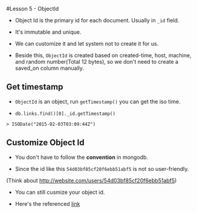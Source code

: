 #Lesson 5 - ObjectId

- Object Id is the primary id for each document. Usually in `_id` field.

- It's immutable and unique.

- We can customize it and let system not to create it for us.

- Beside this, `ObjectId` is created based on created-time, host, machine, and random number(Total 12 bytes), so we don't need to create a saved_on column manually.

## Get timestamp

- `ObjectId` is an object, run `getTimestamp()` you can get the iso time.

- `db.links.find()[0]._id.getTimestamp()`

```
> ISODate("2015-02-03T03:09:44Z")
```

## Customize Object Id

- You don't have to follow the **convention** in mongodb.

- Since the id like this `54d03bf85cf20f6ebb51abf5` is not so user-friendly.

(Think about http://website.com/users/54d03bf85cf20f6ebb51abf5)

- You can still cusmize your object id.

- Here's the referenced [link](http://docs.mongodb.org/manual/reference/object-id/)
